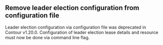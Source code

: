 ## Remove leader election configuration from configuration file

Leader election configuration via configuration file was deprecated in Contour v1.20.0.
Configuration of leader election lease details and resource must now be done via command line flag.
